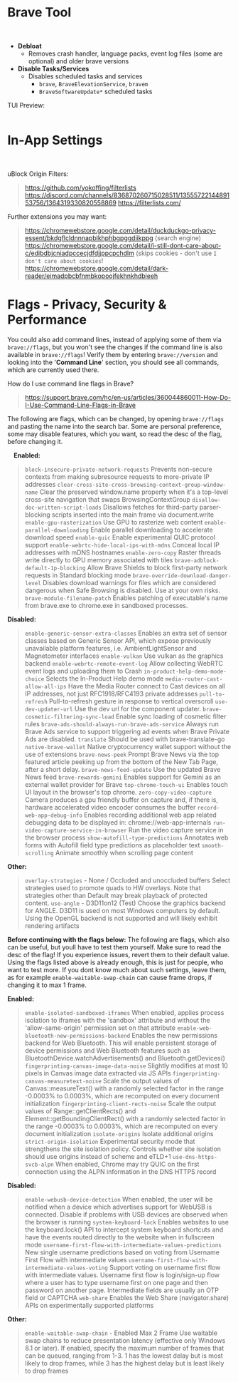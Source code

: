 ﻿# Brave Tool
⠀
- **Debloat**
  - Removes crash handler, language packs, event log files (some are optional) and older brave versions
- **Disable Tasks/Services**
  - Disables scheduled tasks and services
     - `brave`, `BraveElevationService`, `bravem`
     - `BraveSoftwareUpdate*` scheduled tasks

TUI Preview:

![]()

# In-App Settings

![]()
![]()

uBlock Origin Filters:
> https://github.com/yokoffing/filterlists
> https://discord.com/channels/836870260715028511/1355572214489153756/1364319330820558869
> https://filterlists.com/

Further extensions you may want:
> https://chromewebstore.google.com/detail/duckduckgo-privacy-essent/bkdgflcldnnnapblkhphbgpggdiikppg (search engine)
> https://chromewebstore.google.com/detail/i-still-dont-care-about-c/edibdbjcniadpccecjdfdjjppcpchdlm (skips cookies - don't use `I don't care about cookies`!
> https://chromewebstore.google.com/detail/dark-reader/eimadpbcbfnmbkopoojfekhnkhdbieeh


# Flags - Privacy, Security & Performance

You could also add command lines, instead of applying some of them via `brave://flags`, but you won't see the changes if the command line is also available in `brave://flags`! Verify them by entering `brave://version` and looking into the '**Command Line**' section, you should see all commands, which are currently used there.

How do I use command line flags in Brave?
> https://support.brave.com/hc/en-us/articles/360044860011-How-Do-I-Use-Command-Line-Flags-in-Brave

The following are flags, which can be changed, by opening `brave://flags` and pasting the name into the search bar. Some are personal preference, some may disable features, which you want, so read the desc of the flag, before changing it.

⠀
**Enabled:**
> `block-insecure-private-network-requests`
> Prevents non-secure contexts from making subresource requests to more-private IP addresses
> `clear-cross-site-cross-browsing-context-group-window-name`
> Clear the preserved window.name property when it's a top-level cross-site navigation that swaps BrowsingContextGroup
> `disallow-doc-written-script-loads`
> Disallows fetches for third-party parser-blocking scripts inserted into the main frame via document.write
> `enable-gpu-rasterization`
> Use GPU to rasterize web content
> `enable-parallel-downloading`
> Enable parallel downloading to accelerate download speed
> `enable-quic`
> Enable experimental QUIC protocol support
> `enable-webrtc-hide-local-ips-with-mdns`
> Conceal local IP addresses with mDNS hostnames
> `enable-zero-copy`
> Raster threads write directly to GPU memory associated with tiles
> `brave-adblock-default-1p-blocking`
> Allow Brave Shields to block first-party network requests in Standard blocking mode
> `brave-override-download-danger-level`
> Disables download warnings for files which are considered dangerous when Safe Browsing is disabled. Use at your own risks.
> `brave-module-filename-patch`
> Enables patching of executable's name from brave.exe to chrome.exe in sandboxed processes.

**Disabled:**
> `enable-generic-sensor-extra-classes`
> Enables an extra set of sensor classes based on Generic Sensor API, which expose previously unavailable platform features, i.e. AmbientLightSensor and Magnetometer interfaces
> `enable-vulkan`
> Use vulkan as the graphics backend
> `enable-webrtc-remote-event-log`
> Allow collecting WebRTC event logs and uploading them to Crash
> `in-product-help-demo-mode-choice`
> Selects the In-Product Help demo mode
> `media-router-cast-allow-all-ips`
> Have the Media Router connect to Cast devices on all IP addresses, not just RFC1918/RFC4193 private addresses
> `pull-to-refresh`
> Pull-to-refresh gesture in response to vertical overscroll
> `use-dev-updater-url`
> Use the dev url for the component updater.
> `brave-cosmetic-filtering-sync-load`
> Enable sync loading of cosmetic filter rules
> `brave-ads-should-always-run-brave-ads-service`
> Always run Brave Ads service to support triggering ad events when Brave Private Ads are disabled.
> `translate`
> Should be used with brave-translate-go
> `native-brave-wallet`
> Native cryptocurrency wallet support without the use of extensions
> `brave-news-peek`
> Prompt Brave News via the top featured article peeking up from the bottom of the New Tab Page, after a short delay.
> `brave-news-feed-update`
> Use the updated Brave News feed
> `brave-rewards-gemini`
> Enables support for Gemini as an external wallet provider for Brave
> `top-chrome-touch-ui`
> Enables touch UI layout in the browser's top chrome.
> `zero-copy-video-capture`
> Camera produces a gpu friendly buffer on capture and, if there is, hardware accelerated video encoder consumes the buffer
> `record-web-app-debug-info`
> Enables recording additional web app related debugging data to be displayed in: chrome://web-app-internals
> `run-video-capture-service-in-browser`
> Run the video capture service in the browser process
> `show-autofill-type-predictions`
> Annotates web forms with Autofill field type predictions as placeholder text
> `smooth-scrolling`
> Animate smoothly when scrolling page content

**Other:**
> `overlay-strategies` - None / Occluded and unoccluded buffers
> Select strategies used to promote quads to HW overlays. Note that strategies other than Default may break playback of protected content.
> `use-angle` - D3D11on12 (Test)
> Choose the graphics backend for ANGLE. D3D11 is used on most Windows computers by default. Using the OpenGL backend is not supported and will likely exhibit rendering artifacts

**Before continuing with the flags below:**
The following are flags, which also can be useful, but youll have to test them yourself. Make sure to read the desc of the flag! If you experience issues, revert them to their default value. Using the flags listed above is already enough, this is just for people, who want to test more. If you dont know much about such settings, leave them, as for example `enable-waitable-swap-chain` can cause frame drops, if changing it to max 1 frame.

**Enabled:**
> `enable-isolated-sandboxed-iframes`
> When enabled, applies process isolation to iframes with the 'sandbox' attribute and without the 'allow-same-origin' permission set on that attribute
> `enable-web-bluetooth-new-permissions-backend`
> Enables the new permissions backend for Web Bluetooth. This will enable persistent storage of device permissions and Web Bluetooth features such as BluetoothDevice.watchAdvertisements() and Bluetooth.getDevices()
> `fingerprinting-canvas-image-data-noise`
> Slightly modifies at most 10 pixels in Canvas image data extracted via JS APIs
> `fingerprinting-canvas-measuretext-noise`
> Scale the output values of Canvas::measureText() with a randomly selected factor in the range -0.0003% to 0.0003%, which are recomputed on every document initialization
> `fingerprinting-client-rects-noise`
> Scale the output values of Range::getClientRects() and Element::getBoundingClientRect() with a randomly selected factor in the range -0.0003% to 0.0003%, which are recomputed on every document initialization
> `isolate-origins`
> Isolate additional origins
> `strict-origin-isolation`
> Experimental security mode that strengthens the site isolation policy. Controls whether site isolation should use origins instead of scheme and eTLD+1
> `use-dns-https-svcb-alpn`
> When enabled, Chrome may try QUIC on the first connection using the ALPN information in the DNS HTTPS record

**Disabled:**
> `enable-webusb-device-detection`
> When enabled, the user will be notified when a device which advertises support for WebUSB is connected. Disable if problems with USB devices are observed when the browser is running
> `system-keyboard-lock`
> Enables websites to use the keyboard.lock() API to intercept system keyboard shortcuts and have the events routed directly to the website when in fullscreen mode
> `username-first-flow-with-intermediate-values-predictions`
> New single username predictions based on voting from Username First Flow with intermediate values
> `username-first-flow-with-intermediate-values-voting`
> Support voting on username first flow with intermediate values. Username first flow is login/sign-up flow where a user has to type username first on one page and then password on another page. Intermediate fields are usually an OTP field or CAPTCHA
> `web-share`
> Enables the Web Share (navigator.share) APIs on experimentally supported platforms

**Other:**
> `enable-waitable-swap-chain` - Enabled Max 2 Frame
> Use waitable swap chains to reduce presentation latency (effective only Windows 8.1 or later). If enabled, specify the maximum number of frames that can be queued, ranging from 1-3. 1 has the lowest delay but is most likely to drop frames, while 3 has the highest delay but is least likely to drop frames